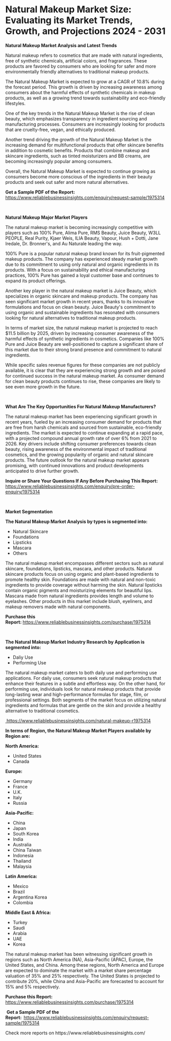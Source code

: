 <p><h1>Natural Makeup Market Size: Evaluating its Market Trends, Growth, and Projections 2024 - 2031</h1></p><p><strong>Natural Makeup Market Analysis and Latest Trends</strong></p>
<p><p>Natural makeup refers to cosmetics that are made with natural ingredients, free of synthetic chemicals, artificial colors, and fragrances. These products are favored by consumers who are looking for safer and more environmentally friendly alternatives to traditional makeup products.</p><p>The Natural Makeup Market is expected to grow at a CAGR of 10.8% during the forecast period. This growth is driven by increasing awareness among consumers about the harmful effects of synthetic chemicals in makeup products, as well as a growing trend towards sustainability and eco-friendly lifestyles.</p><p>One of the key trends in the Natural Makeup Market is the rise of clean beauty, which emphasizes transparency in ingredient sourcing and manufacturing processes. Consumers are increasingly looking for products that are cruelty-free, vegan, and ethically produced.</p><p>Another trend driving the growth of the Natural Makeup Market is the increasing demand for multifunctional products that offer skincare benefits in addition to cosmetic benefits. Products that combine makeup and skincare ingredients, such as tinted moisturizers and BB creams, are becoming increasingly popular among consumers.</p><p>Overall, the Natural Makeup Market is expected to continue growing as consumers become more conscious of the ingredients in their beauty products and seek out safer and more natural alternatives.</p></p>
<p><strong>Get a Sample PDF of the Report:&nbsp;</strong> <a href="https://www.reliablebusinessinsights.com/enquiry/request-sample/1975314">https://www.reliablebusinessinsights.com/enquiry/request-sample/1975314</a></p>
<p>&nbsp;</p>
<p><strong>Natural Makeup Major Market Players</strong></p>
<p><p>The natural makeup market is becoming increasingly competitive with players such as 100% Pure, Alima Pure, RMS Beauty, Juice Beauty, W3LL PEOPLE, Real Purity, Kjaer Weis, ILIA Beauty, Vapour, Hush + Dotti, Jane Iredale, Dr. Bronner's, and Au Naturale leading the way.</p><p>100% Pure is a popular natural makeup brand known for its fruit-pigmented makeup products. The company has experienced steady market growth due to its commitment to using only natural and organic ingredients in its products. With a focus on sustainability and ethical manufacturing practices, 100% Pure has gained a loyal customer base and continues to expand its product offerings.</p><p>Another key player in the natural makeup market is Juice Beauty, which specializes in organic skincare and makeup products. The company has seen significant market growth in recent years, thanks to its innovative formulations and focus on clean beauty. Juice Beauty's commitment to using organic and sustainable ingredients has resonated with consumers looking for natural alternatives to traditional makeup products.</p><p>In terms of market size, the natural makeup market is projected to reach $11.5 billion by 2025, driven by increasing consumer awareness of the harmful effects of synthetic ingredients in cosmetics. Companies like 100% Pure and Juice Beauty are well-positioned to capture a significant share of this market due to their strong brand presence and commitment to natural ingredients.</p><p>While specific sales revenue figures for these companies are not publicly available, it is clear that they are experiencing strong growth and are poised for continued success in the natural makeup market. As consumer demand for clean beauty products continues to rise, these companies are likely to see even more growth in the future.</p></p>
<p>&nbsp;</p>
<p><strong>What Are The Key Opportunities For Natural Makeup Manufacturers?</strong></p>
<p><p>The natural makeup market has been experiencing significant growth in recent years, fueled by an increasing consumer demand for products that are free from harsh chemicals and sourced from sustainable, eco-friendly ingredients. The market is expected to continue expanding at a rapid pace, with a projected compound annual growth rate of over 6% from 2021 to 2026. Key drivers include shifting consumer preferences towards clean beauty, rising awareness of the environmental impact of traditional cosmetics, and the growing popularity of organic and natural skincare products. The future outlook for the natural makeup market appears promising, with continued innovations and product developments anticipated to drive further growth.</p></p>
<p><strong>Inquire or Share Your Questions If Any Before Purchasing This Report:</strong> <a href="https://www.reliablebusinessinsights.com/enquiry/pre-order-enquiry/1975314">https://www.reliablebusinessinsights.com/enquiry/pre-order-enquiry/1975314</a></p>
<p>&nbsp;</p>
<p><strong>Market Segmentation</strong></p>
<p><strong>The Natural Makeup Market Analysis by types is segmented into:</strong></p>
<p><ul><li>Natural Skincare</li><li>Foundations</li><li>Lipsticks</li><li>Mascara</li><li>Others</li></ul></p>
<p><p>The natural makeup market encompasses different sectors such as natural skincare, foundations, lipsticks, mascara, and other products. Natural skincare products focus on using organic and plant-based ingredients to promote healthy skin. Foundations are made with natural and non-toxic ingredients to provide coverage without harming the skin. Natural lipsticks contain organic pigments and moisturizing elements for beautiful lips. Mascara made from natural ingredients provides length and volume to eyelashes. Other products in this market include blush, eyeliners, and makeup removers made with natural components.</p></p>
<p><strong>Purchase this Report:&nbsp;</strong><a href="https://www.reliablebusinessinsights.com/purchase/1975314">https://www.reliablebusinessinsights.com/purchase/1975314</a></p>
<p>&nbsp;</p>
<p><strong>The Natural Makeup Market Industry Research by Application is segmented into:</strong></p>
<p><ul><li>Daliy Use</li><li>Performing Use</li></ul></p>
<p><p>The natural makeup market caters to both daily use and performing use applications. For daily use, consumers seek natural makeup products that enhance their features in a subtle and effortless way. On the other hand, for performing use, individuals look for natural makeup products that provide long-lasting wear and high-performance formulas for stage, film, or professional settings. Both segments of the market focus on utilizing natural ingredients and formulas that are gentle on the skin and provide a healthy alternative to traditional cosmetics.</p></p>
<p><a href="https://www.reliablebusinessinsights.com/natural-makeup-r1975314">&nbsp;https://www.reliablebusinessinsights.com/natural-makeup-r1975314</a></p>
<p><strong>In terms of Region, the Natural Makeup Market Players available by Region are:</strong></p>
<p>
    <p> <strong> North America: </strong>
        <ul>
            <li>United States</li>
            <li>Canada</li>
        </ul>
        </p> 
    <p> <strong> Europe: </strong>
        <ul>
            <li>Germany</li>
            <li>France</li>
            <li>U.K.</li>
            <li>Italy</li>
            <li>Russia</li>
        </ul>
        </p> 
    <p> <strong> Asia-Pacific: </strong>
        <ul>
            <li>China</li>
            <li>Japan</li>
            <li>South Korea</li>
            <li>India</li>
            <li>Australia</li>
            <li>China Taiwan</li>
            <li>Indonesia</li>
            <li>Thailand</li>
            <li>Malaysia</li>
        </ul>
        </p> 
    <p> <strong> Latin America: </strong>
        <ul>
            <li>Mexico</li>
            <li>Brazil</li>
            <li>Argentina Korea</li>
            <li>Colombia</li>
        </ul>
        </p> 
    <p> <strong> Middle East & Africa: </strong>
        <ul>
            <li>Turkey</li>
            <li>Saudi</li>
            <li>Arabia</li>
            <li>UAE</li>
            <li>Korea</li>
        </ul>
    </p>
    </p>
<p><p>The natural makeup market has been witnessing significant growth in regions such as North America (NA), Asia-Pacific (APAC), Europe, the United States, and China. Among these regions, North America and Europe are expected to dominate the market with a market share percentage valuation of 35% and 25% respectively. The United States is projected to contribute 20%, while China and Asia-Pacific are forecasted to account for 15% and 5% respectively.</p></p>
<p><strong>Purchase this Report: </strong><a href="https://www.reliablebusinessinsights.com/purchase/1975314">https://www.reliablebusinessinsights.com/purchase/1975314</a></p>
<p>&nbsp;<strong>Get a Sample PDF of the Report:&nbsp;&nbsp;</strong><a href="https://www.reliablebusinessinsights.com/enquiry/request-sample/1975314">https://www.reliablebusinessinsights.com/enquiry/request-sample/1975314</a></p>
<p><strong></strong></p>
<p>Check more reports on https://www.reliablebusinessinsights.com/</p>